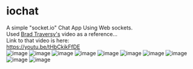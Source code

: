 # iochat
A simple "socket.io" Chat App Using Web sockets. <br>
Used <a href="https://github.com/bradtraversy">Brad Traversy's</a> video as a reference...<br>
Link to that video is here: <br>
<a href="https://youtu.be/tHbCkikFfDE">https://youtu.be/tHbCkikFfDE</a> <br>
![image](https://user-images.githubusercontent.com/32009983/44309975-8728af80-a3ec-11e8-8ee9-8d1e9d0c642f.png)
![image](https://user-images.githubusercontent.com/32009983/44309982-93ad0800-a3ec-11e8-82db-184b778c2225.png)
![image](https://user-images.githubusercontent.com/32009983/44309985-990a5280-a3ec-11e8-94c8-7ecfcbd40b46.png)
![image](https://user-images.githubusercontent.com/32009983/44309989-a58eab00-a3ec-11e8-8064-612b373a8011.png)
![image](https://user-images.githubusercontent.com/32009983/44309991-acb5b900-a3ec-11e8-9b51-028abfaf7b47.png)
![image](https://user-images.githubusercontent.com/32009983/44309995-b5a68a80-a3ec-11e8-9895-fb41a0c4b383.png)
![image](https://user-images.githubusercontent.com/32009983/44309997-c7882d80-a3ec-11e8-8327-4ae22b9da881.png)
![image](https://user-images.githubusercontent.com/32009983/44309999-cbb44b00-a3ec-11e8-9b70-4e41ae1d1f13.png)
![image](https://user-images.githubusercontent.com/32009983/44310000-d1119580-a3ec-11e8-9037-31db1cebbb05.png)
![image](https://user-images.githubusercontent.com/32009983/44310003-d838a380-a3ec-11e8-90d9-0215284f18e6.png)

